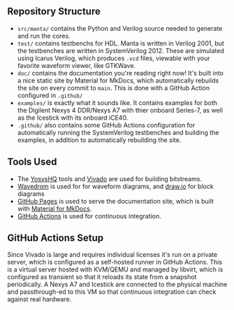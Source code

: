 ## Repository Structure
- `src/manta/` contains the Python and Verilog source needed to generate and run the cores.
- `test/` contains testbenchs for HDL. Manta is written in Verilog 2001, but the testbenches are written in SystemVerilog 2012. These are simulated using Icarus Verilog, which produces `.vcd` files, viewable with your favorite waveform viewer, like GTKWave.
- `doc/` contains the documentation you're reading right now! It's built into a nice static site by Material for MkDocs, which automatically rebuilds the site on every commit to `main`. This is done with a GitHub Action configured in `.github/`
- `examples/` is exactly what it sounds like. It contains examples for both the Digilent Nexys 4 DDR/Nexys A7 with thier onboard Series-7, as well as the Icestick with its onboard iCE40.
- `.github/` also contains some GitHub Actions configuration for automatically running the SystemVerilog testbenches and building the examples, in addition to automatically rebuilding the site.

## Tools Used
- The [YosysHQ](https://github.com/YosysHQ) tools and [Vivado](https://www.xilinx.com/products/design-tools/vivado.html) are used for building bitstreams.
- [Wavedrom](https://wavedrom.com/) is used for for waveform diagrams, and [draw.io](https://app.diagrams.net/) for block diagrams
- [GitHub Pages](https://pages.github.com/) is used to serve the documentation site, which is built with [Material for MkDocs](https://squidfunk.github.io/mkdocs-material/).
- [GitHub Actions](https://docs.github.com/en/actions) is used for continuous integration.

## GitHub Actions Setup
Since Vivado is large and requires individual licenses it's run on a private server, which is configured as a self-hosted runner in GitHub Actions. This is a virtual server hosted with KVM/QEMU and managed by libvirt, which is configured as transient so that it reloads its state from a snapshot periodically. A Nexys A7 and Icestick are connected to the physical machine and passthrough-ed to this VM so that continuous integration can check against real hardware.